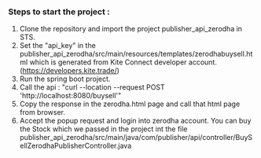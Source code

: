 ### Steps to start the project : 
1. Clone the repository and import the project publisher_api_zerodha in STS.
2. Set the "api_key" in the publisher_api_zerodha/src/main/resources/templates/zerodhabuysell.html which is generated from Kite Connect developer account.(https://developers.kite.trade/)
3. Run the spring boot project.
4. Call the api : "curl --location --request POST 'http://localhost:8080/buysell'"
5. Copy the response in the zerodha.html page and call that html page from browser.
6. Accept the popup request and login into zerodha account. You can buy the Stock which we passed in the project int the file publisher_api_zerodha/src/main/java/com/publisher/api/controller/BuySellZerodhaPublisherController.java
